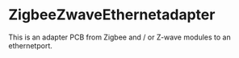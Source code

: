 # ZigbeeZwaveEthernetadapter
This is an adapter PCB from Zigbee and / or Z-wave modules to an ethernetport.
